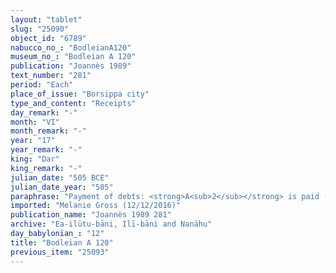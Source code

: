 ```yaml
---
layout: "tablet"
slug: "25090"
object_id: "6789"
nabucco_no_: "BodleianA120"
museum_no_: "Bodleian A 120"
publication: "Joannès 1989"
text_number: "281"
period: "Each"
place_of_issue: "Borsippa city"
type_and_content: "Receipts"
day_remark: "-"
month: "VI"
month_remark: "-"
year: "17"
year_remark: "-"
king: "Dar"
king_remark: "-"
julian_date: "505 BCE"
julian_date_year: "505"
paraphrase: "Payment of debts: <strong>A<sub>2</sub></strong> is paid (<em>eṭēru</em> Stat.) from the hands of (<em>ina qātē</em>) <strong>B<sub>1</sub></strong> 2 minas of white scrap silver (<em>kaspu peṣ&ucirc; nuhhutu</em>) along with interest (<em>hubullu</em>) according to the promissory note (<em>u&rsquo;iltu</em>) of <strong><sup>f</sup>A</strong>, wife of <strong>A<sub>2</sub></strong>, in which <strong>C</strong> guaranteed (<em>pūtu na&scaron;&ucirc;</em>) for paying (<em>eṭēru</em>) the debts and in which the arable land (<em>zēru</em>) of the irrigation district (<em>tamirtu</em>) Ṭābanu &ndash; not yet divided (<em>z&acirc;zu</em> D-stem) with <strong>D</strong> &ndash; was placed as a pledge. <strong><sup>f</sup>A</strong> has given the promissory note drawn up by <strong>A<sub>2</sub></strong> for <strong>B<sub>1</sub></strong> and <strong>B<sub>2</sub></strong>. &nbsp;In case a document (<em>&scaron;aṭāru</em>) concerning this debt (<em>ra&scaron;&ucirc;tu</em>, <em>ra</em>-[&hellip;]) will appear (<em>amāru</em> N-stem) in future, it belongs to <strong>B<sub>1</sub></strong> and <strong>B<sub>2</sub></strong>. 6 witnesses (including L&acirc;b&acirc;&scaron;i-Marduk/&Scaron;umu-ukīn//Nanāhu and Iddin-Nab&ucirc;/Nab&ucirc;-&scaron;umu-ukīn//Kudurrānu) and the scribe.<br /> &nbsp;<br /> <strong><sup>f</sup></strong><strong>A</strong> = <sup>f</sup>Turinnītu/Nab&ucirc;-&scaron;umu-uṣur//Ahhia&rsquo;ūtu; <strong>A<sub>2</sub></strong> = Bēl-iddin/Nab&ucirc;-&scaron;umu-uṣur//Kudurrānu, husband of <sup>f</sup>Turinnītu; <strong>B<sub>1</sub></strong> = Ahu&scaron;unu/Nab&ucirc;-mu&scaron;ētiq-uddi/Nanāhu; <strong>B<sub>2</sub></strong> = Nab&ucirc;-ahhē-iddin/Kalbāya//Nanāhu; <strong>C</strong> = Nab&ucirc;-ahhē-iddin; <strong>D</strong> = Bēl-kāṣir; Scribe = Nab&ucirc;-&scaron;umu-iddin/[&hellip;]//[&hellip;]<br /> &nbsp;"
imported: "Melanie Gross (12/12/2016)"
publication_name: "Joannès 1989 281"
archive: "Ea-ilūtu-bāni, Ilī-bāni and Nanāhu"
day_babylonian_: "12"
title: "Bodleian A 120"
previous_item: "25093"
---
```


